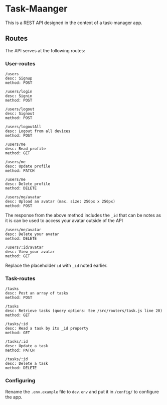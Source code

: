 # Task-Maanger
This is a REST API designed in the context of a task-manager app.

## Routes
The API serves at the following routes:

### User-routes
```
/users
desc: Signup
method: POST
```

```
/users/login
desc: Signin
method: POST
```

```
/users/logout
desc: Signout
method: POST
```

```
/users/logoutAll
desc: Logout from all devices
method: POST
```

```
/users/me
desc: Read profile
method: GET
```

```
/users/me
desc: Update profile
method: PATCH
```

```
/users/me
desc: Delete profile
method: DELETE
```

```
/users/me/avatar
desc: Upload an avatar (max. size: 250px x 250px)
method: POST
```
The response from the above method includes the ```_id``` that can be notes as it is can be used to access your avatar outside of the API

```
/users/me/avatar
desc: Delete your avatar
method: DELETE
```

```
/users/:id/avatar
desc: View your avatar
method: GET
```
Replace the placeholder ```id``` with ```_id``` noted earlier.

### Task-routes
```
/tasks
desc: Post an array of tasks
method: POST
```

```
/tasks
desc: Retrieve tasks (query options: See /src/routers/task.js line 20)
method: GET
```

```
/tasks/:id
desc: Read a task by its _id property
method: GET
```

```
/tasks/:id
desc: Update a task
method: PATCH
```

```
/tasks/:id
desc: Delete a task
method: DELETE
```

### Configuring

Rename the ```.env.example``` file to ```dev.env``` and put it in ```/config/``` to configure the app.










